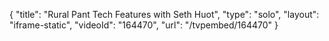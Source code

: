 {
    "title": "Rural Pant Tech Features with Seth Huot",
    "type": "solo",
    "layout": "iframe-static",
    "videoId": "164470",
    "url": "\/tvpembed\/164470"
}